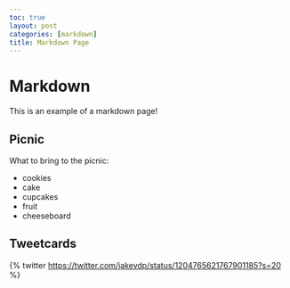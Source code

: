 ```yaml
---
toc: true
layout: post
categories: [markdown]
title: Markdown Page
---
```


# Markdown
This is an example of a markdown page!

## Picnic

What to bring to the picnic: 

- cookies
- cake
- cupcakes
- fruit 
- cheeseboard


## Tweetcards

{% twitter https://twitter.com/jakevdp/status/1204765621767901185?s=20 %}
